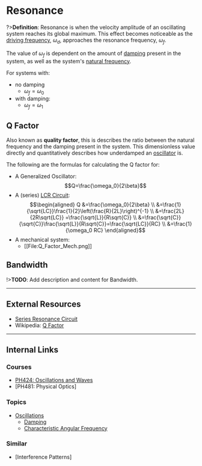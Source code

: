 # Resonance

?>**Definition**: Resonance is when the velocity amplitude of an oscillating system reaches its global maximum. This effect becomes noticeable as the [driving frequency](/physics/ForcedOscillations.md), $\omega_d$, approaches the resonance frequency, $\omega_f$.

The value of $\omega_f$ is dependent on the amount of [damping](/physics/Damping.md) present in the system, as well as the system's [natural frequency](/physics/AngularFrequency#Characteristic-Angular-Frequency.md).

For systems with:
- no damping
  - $\omega_f=\omega_0$
- with damping:
  - $\omega_f=\omega_1$

## Q Factor
Also known as **quality factor**, this is describes the ratio between the natural frequency and the damping present in the system. This dimensionless value directly and quantitatively describes how underdamped an [oscillator](/physics/Oscillations.md) is.

The following are the formulas for calculating the Q factor for:
- A Generalized Oscillator:
$$Q=\frac{\omega_0}{2\beta}$$
- A (series) [LCR Circuit](/physics/LCRCircuit.md):
$$\begin{aligned}
Q &=\frac{\omega_0}{2\beta} \\
 &=\frac{1}{\sqrt{LC}}\frac{1}{2}\left(\frac{R}{2L}\right)^{-1} \\
 &=\frac{2L}{2R\sqrt{LC}} =\frac{\sqrt{L}}{R\sqrt{C}} \\
 &=\frac{\sqrt{C}}{\sqrt{C}}\frac{\sqrt{L}}{R\sqrt{C}}=\frac{\sqrt{LC}}{RC} \\
 &=\frac{1}{\omega_0 RC}
\end{aligned}$$
- A mechanical system:
  - [[File:Q_Factor_Mech.png]]

## Bandwidth

!>**TODO**: Add description and content for Bandwidth.

---

## External Resources
- [Series Resonance Circuit](https://www.electronics-tutorials.ws/accircuits/series-resonance.html)
- Wikipedia: [Q Factor](https://en.wikipedia.org/wiki/Q_factor)

---

## Internal Links
### Courses

- [PH424: Oscillations and Waves](/courses/PH424.md)
- [PH481: Physical Optics]

### Topics

- [Oscillations](/physics/Oscillations.md)
  - [Damping](/physics/Damping.md)
  - [Characteristic Angular Frequency](/physics/AngularFrequency#Characteristic-Angular-Frequency.md)

### Similar

- [Interference Patterns]
